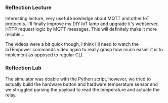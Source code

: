 ### Reflection Lecture

Interesting lecture, very useful knowledge about MQTT and other IoT protocols. I'll finally improve my DIY IoT lamp and upgrade it's webserver, HTTP request logic by MQTT messages. This will definitely make it more reliable...

The videos were a bit quick though, I think I'll need to watch the IoTEmpower commands video again to really grasp how much easier it is to implement as opposed to regular CLI.

### Reflection Lab

The simulator was doable with the Python script, however, we tried to actually build the hardware button and hardware temperature sensor and we struggled parsing the payload to read the temperature and actuate the relay.